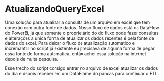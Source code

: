 # AtualizandoQueryExcel
 Uma solução para atualizar a consulta de um arquivo em excel que tem conexão com outra fonte de dados.
 Nosso fluxo de dados está no DataFlow do PowerBi, já que somente o proprietário do do fluxo pode fazer consultas e alterações a unica forma de atualizar os dados recentes é pela fonte de dados do excel.
 Para deixar o fluxo de atualização automatico e incremantar no script já existente eu precisava de alguma forma de pegar essa fonte de forma automatica, então achei essa solução na internet depois de muita pesquisa.

 Esse trecho do script consigo entrar no arquivo de excel atualizar os dados do dia e depois receber em um DataFrame do pandas para continuar o ETL.
